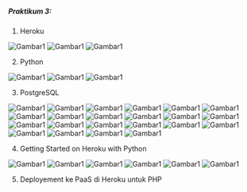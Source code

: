 ##### Praktikum 3:
1. Heroku

![Gambar1](https://github.com/anitaangguntari/tekn-cloud-computing/blob/master/minggu-03/app.PNG)
![Gambar1](https://github.com/anitaangguntari/tekn-cloud-computing/blob/master/minggu-03/Create-APP.PNG)
![Gambar1](https://github.com/anitaangguntari/tekn-cloud-computing/blob/master/minggu-03/hero-to-github.PNG)

2. Python

![Gambar1](https://github.com/anitaangguntari/tekn-cloud-computing/blob/master/minggu-03/python1.PNG)
![Gambar1](https://github.com/anitaangguntari/tekn-cloud-computing/blob/master/minggu-03/python2.PNG)
![Gambar1](https://github.com/anitaangguntari/tekn-cloud-computing/blob/master/minggu-03/python3.PNG)

3. PostgreSQL

![Gambar1](https://github.com/anitaangguntari/tekn-cloud-computing/blob/master/minggu-03/postgresql1.PNG)
![Gambar1](https://github.com/anitaangguntari/tekn-cloud-computing/blob/master/minggu-03/postgresql2.PNG)
![Gambar1](https://github.com/anitaangguntari/tekn-cloud-computing/blob/master/minggu-03/postgresql3.PNG)
![Gambar1](https://github.com/anitaangguntari/tekn-cloud-computing/blob/master/minggu-03/postgresql4.PNG)
![Gambar1](https://github.com/anitaangguntari/tekn-cloud-computing/blob/master/minggu-03/postgresql5.PNG)
![Gambar1](https://github.com/anitaangguntari/tekn-cloud-computing/blob/master/minggu-03/postgresql6.PNG)
![Gambar1](https://github.com/anitaangguntari/tekn-cloud-computing/blob/master/minggu-03/postgresql7.PNG)
![Gambar1](https://github.com/anitaangguntari/tekn-cloud-computing/blob/master/minggu-03/postgresql8.PNG)
![Gambar1](https://github.com/anitaangguntari/tekn-cloud-computing/blob/master/minggu-03/postgresql9.PNG)
![Gambar1](https://github.com/anitaangguntari/tekn-cloud-computing/blob/master/minggu-03/postgresql10.PNG)
![Gambar1](https://github.com/anitaangguntari/tekn-cloud-computing/blob/master/minggu-03/postgresql16.PNG)
![Gambar1](https://github.com/anitaangguntari/tekn-cloud-computing/blob/master/minggu-03/postgresql17.PNG)
![Gambar1](https://github.com/anitaangguntari/tekn-cloud-computing/blob/master/minggu-03/postgresql18.PNG)
![Gambar1](https://github.com/anitaangguntari/tekn-cloud-computing/blob/master/minggu-03/postgresql19.PNG)
![Gambar1](https://github.com/anitaangguntari/tekn-cloud-computing/blob/master/minggu-03/postgresql20.PNG)
![Gambar1](https://github.com/anitaangguntari/tekn-cloud-computing/blob/master/minggu-03/postgresql21.PNG)
![Gambar1](https://github.com/anitaangguntari/tekn-cloud-computing/blob/master/minggu-03/postgresql22.PNG)
![Gambar1](https://github.com/anitaangguntari/tekn-cloud-computing/blob/master/minggu-03/postgresql23.PNG)
![Gambar1](https://github.com/anitaangguntari/tekn-cloud-computing/blob/master/minggu-03/postgresql24.PNG)
![Gambar1](https://github.com/anitaangguntari/tekn-cloud-computing/blob/master/minggu-03/postgresql25.PNG)
![Gambar1](https://github.com/anitaangguntari/tekn-cloud-computing/blob/master/minggu-03/postgresql26.PNG)
![Gambar1](https://github.com/anitaangguntari/tekn-cloud-computing/blob/master/minggu-03/postgresql27.PNG)

4.  Getting Started on Heroku with Python

![Gambar1](https://github.com/anitaangguntari/tekn-cloud-computing/blob/master/minggu-03/hero-versi.PNG)
![Gambar1](https://github.com/anitaangguntari/tekn-cloud-computing/blob/master/minggu-03/hero-login.PNG)
![Gambar1](https://github.com/anitaangguntari/tekn-cloud-computing/blob/master/minggu-03/hero-prepare-clone.png)
![Gambar1](https://github.com/anitaangguntari/tekn-cloud-computing/blob/master/minggu-03/hero-open-view.png)
![Gambar1](https://github.com/anitaangguntari/tekn-cloud-computing/blob/master/minggu-03/hero-python.png)
![Gambar1](https://github.com/anitaangguntari/tekn-cloud-computing/blob/master/minggu-03/hero-scale.PNG)

5.  Deployement ke PaaS di Heroku untuk PHP
